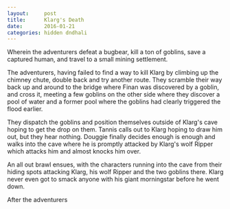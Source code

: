 ```yaml
---
layout:     post
title:      Klarg's Death
date:       2016-01-21
categories: hidden dndhali
---
```


Wherein the adventurers defeat a bugbear, kill a ton of goblins, save a captured human, and travel to a small mining settlement.

The adventurers, having failed to find a way to kill Klarg by climbing up the chimney chute, double back and try another route.  They scramble their way back up and around to the bridge where Finan was discovered by a goblin, and cross it, meeting a few goblins on the other side where they discover a pool of water and a former pool where the goblins had clearly triggered the flood earlier.

They dispatch the goblins and position themselves outside of Klarg's cave hoping to get the drop on them.  Tannis calls out to Klarg hoping to draw him out, but they hear nothing.  Douggie finally decides enough is enough and walks into the cave where he is promptly attacked by Klarg's wolf Ripper which attacks him and almost knocks him over.

An all out brawl ensues, with the characters running into the cave from their hiding spots attacking Klarg, his wolf Ripper and the two goblins there.  Klarg never even got to smack anyone with his giant morningstar before he went down.

After the adventurers 
